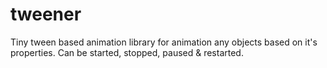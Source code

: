 # tweener
Tiny tween based animation library for animation any objects based on it's properties. Can be started, stopped, paused &amp; restarted. 
